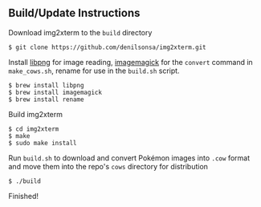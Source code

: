 ## Build/Update Instructions

Download img2xterm to the `build` directory

```
$ git clone https://github.com/denilsonsa/img2xterm.git
```

Install [libpng](http://www.libpng.org/pub/png/libpng.html) for image reading, [imagemagick](https://imagemagick.org) for the `convert` command in `make_cows.sh`, rename for use in the `build.sh` script.

```
$ brew install libpng
$ brew install imagemagick
$ brew install rename
```

Build img2xterm

```
$ cd img2xterm
$ make
$ sudo make install
```

Run `build.sh` to download and convert Pokémon images into `.cow` format and move them into the repo's `cows` directory for distribution

```
$ ./build
```

Finished!